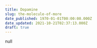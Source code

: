 ```yaml
---
title: Dopamine
slug: the-molecule-of-more
date_published: 1970-01-01T00:00:00.000Z
date_updated: 2021-10-21T02:37:13.000Z
draft: true
---
```


null
